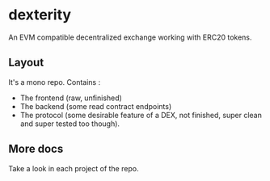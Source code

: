 # dexterity

An EVM compatible decentralized exchange working with ERC20 tokens.

## Layout

It's a mono repo.
Contains :

- The frontend (raw, unfinished)
- The backend (some read contract endpoints)
- The protocol (some desirable feature of a DEX, not finished, super clean and
  super  tested too though).

## More docs

Take a look in each project of the repo.
